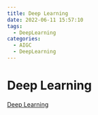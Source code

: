 ```yaml
---
title: Deep Learning
date: 2022-06-11 15:57:10
tags:
  - DeepLearning
categories:
  - AIGC
  - DeepLearning
---
```


<p></p>
<!-- more -->



# Deep Learning
[Deep Learning](https://candied-skunk-1ca.notion.site/Deep-Learning-10dbfe21108480b9affbf52a3b5bb13e?pvs=4)
